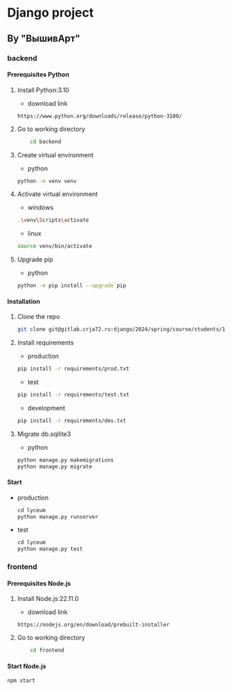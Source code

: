 # Django project

## By "ВышивАрт"

### backend

#### Prerequisites Python

1. Install Python:3.10
    * download link

    ```url
    https://www.python.org/downloads/release/python-3100/
    ```

2. Go to working directory

    ```bash
        cd backend
    ```

3. Create virtual environment
    * python

    ```bash
    python -m venv venv
    ```

4. Activate virtual environment
    * windows

    ```bash
    .\venv\Scripts\activate
    ```

    * linux

    ```bash
    source venv/bin/activate
    ```

5. Upgrade pip
    * python

    ```bash
    python -m pip install --upgrade pip
    ```

#### Installation

1. Clone the repo

   ```bash
   git clone git@gitlab.crja72.ru:django/2024/spring/course/students/199049-sahbievdg-course-1112.git
   ```

2. Install requirements
    * production

    ```bash
    pip install -r requirements/prod.txt
    ```

    * test

    ```bash
    pip install -r requirements/test.txt
    ```

    * development

    ```bash
    pip install -r requirements/dev.txt
    ```

3. Migrate db.sqllite3
    * python

    ```bash
    python manage.py makemigrations
    python manage.py migrate
    ```

#### Start

* production

    ```bash
    сd lyceum
    python manage.py runserver
    ```

* test

    ```bash
    сd lyceum
    python manage.py test
    ```

### frontend

#### Prerequisites Node.js

1. Install Node.js:22.11.0
    * download link

    ```url
    https://nodejs.org/en/download/prebuilt-installer
    ```

2. Go to working directory

    ```bash
        cd frontend
    ```

#### Start Node.js

```bash
npm start
```
